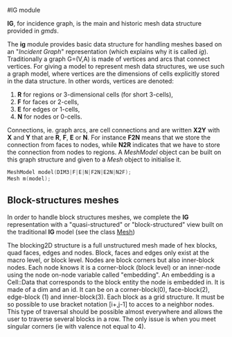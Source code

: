 #IG module

**IG**, for incidence graph, is the main and historic mesh data structure provided in *gmds*.

The **ig** module provides basic data structure for handling meshes based on an "*Incident Graph*" representation (which explains why it is called *ig*). Traditionally a graph G=(V,A) is made of vertices and arcs that connect vertices. For giving a model to represent mesh data structures, we use such a graph model, where vertices are the dimensions of cells explicitly stored in the data structure. In other words, vertices are denoted:
1. **R** for regions or 3-dimensional cells (for short 3-cells),
2. **F** for faces or 2-cells,
3. **E** for edges or 1-cells,
4. **N** for nodes or 0-cells.

Connections, ie. graph arcs, are cell connections and are written **X2Y** with **X** and **Y** that are **R**, **F**, **E** or **N**. For instance **F2N** means that we store the connection from faces to nodes, while **N2R** indicates that we have to store the connection from nodes to regions. A *MeshModel* object can be built on this graph structure and given to a *Mesh* object to initialise it.
```cpp
MeshModel model(DIM3|F|E|N|F2N|E2N|N2F);
Mesh m(model);
```

## Block-structures meshes
In order to handle block structures meshes, we complete the **IG** representation with a "quasi-structured" or "block-structured" view
built on the traditional **IG** model (see the class [Mesh](inc/gmds/Mesh.h))

The blocking2D structure is a full unstructured mesh made of hex blocks, quad faces, edges and nodes. Block, faces and edges only exist at the macro level, or block level. Nodes are block corners 
but also inner-block nodes. Each node knows it is a corner-block (block level) or an inner-node
using the node on-node variable called "embedding". An embedding is a Cell::Data that corresponds to the block entity the node is
embedded in. It is made of a dim and an id. 
It can be on a corner-block(0), face-block(2), edge-block (1) and inner-block(3). Each block as a grid structure. It must be so possible to use bracket notation [i+,j-1] to acces to a neighbor nodes. This 
type of traversal should be possible almost everywhere and allows the user to traverse several blocks in a row. The only issue is when you meet singular corners (ie with valence not equal to 4).

